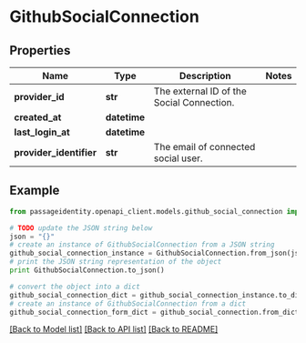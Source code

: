 # GithubSocialConnection


## Properties
Name | Type | Description | Notes
------------ | ------------- | ------------- | -------------
**provider_id** | **str** | The external ID of the Social Connection. | 
**created_at** | **datetime** |  | 
**last_login_at** | **datetime** |  | 
**provider_identifier** | **str** | The email of connected social user. | 

## Example

```python
from passageidentity.openapi_client.models.github_social_connection import GithubSocialConnection

# TODO update the JSON string below
json = "{}"
# create an instance of GithubSocialConnection from a JSON string
github_social_connection_instance = GithubSocialConnection.from_json(json)
# print the JSON string representation of the object
print GithubSocialConnection.to_json()

# convert the object into a dict
github_social_connection_dict = github_social_connection_instance.to_dict()
# create an instance of GithubSocialConnection from a dict
github_social_connection_form_dict = github_social_connection.from_dict(github_social_connection_dict)
```
[[Back to Model list]](../README.md#documentation-for-models) [[Back to API list]](../README.md#documentation-for-api-endpoints) [[Back to README]](../README.md)


